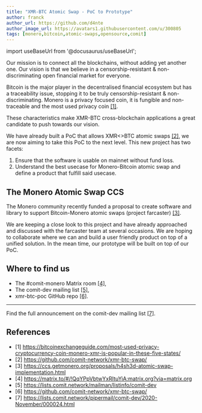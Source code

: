 ```yaml
---
title: "XMR-BTC Atomic Swap - PoC to Prototype"
author: franck
author_url: https://github.com/d4nte
author_image_url: https://avatars1.githubusercontent.com/u/300805
tags: [monero,bitcoin,atomic-swaps,opensource,comit]
---
```


import useBaseUrl from '@docusaurus/useBaseUrl';

Our mission is to connect all the blockchains, without adding yet another one.
Our vision is that we believe in a censorship-resistant & non-discriminating open financial market for everyone.

Bitcoin is the major player in the decentralised financial ecosystem but has a traceability issue,
stopping it to be truly censorship-resistant & non-discriminating.
Monero is a privacy focused coin, it is fungible and non-traceable and the most used privacy coin [[1]](https://bitcoinexchangeguide.com/most-used-privacy-cryptocurrency-coin-monero-xmr-is-popular-in-these-five-states/).

These characteristics make XMR-BTC cross-blockchain applications a great candidate to push towards our vision.

<!-- truncate -->

We have already built a PoC that allows XMR<>BTC atomic swaps [[2]](https://github.com/comit-network/xmr-btc-swap/), we are now aiming to take this PoC to the next level.
This new project has two facets:

1. Ensure that the software is usable on mainnet without fund loss.
2. Understand the best usecase for Monero-Bitcoin atomic swap and define a product that fulfill said usecase. 

## The Monero Atomic Swap CCS

The Monero community recently funded a proposal to create software and library to support Bitcoin-Monero atomic swaps (project farcaster) [[3]](https://ccs.getmonero.org/proposals/h4sh3d-atomic-swap-implementation.html).

We are keeping a close look to this project and have already approached and discussed with the farcaster team at several occasions.
We are hoping to collaborate where we can and build a user friendly product on top of a unified solution.
In the mean time, our prototype will be built on top of our PoC.

## Where to find us

- The #comit-monero Matrix room [[4]](https://matrix.to/#/!QqYPpVbtwYxRItuYiA:matrix.org?via=matrix.org),
- The comit-dev mailing list [[5]](https://lists.comit.network/mailman/listinfo/comit-dev),
- xmr-btc-poc GitHub repo [[6]](https://github.com/comit-network/xmr-btc-swap/).

--- 

Find the full announcement on the comit-dev mailing list [[7]](https://lists.comit.network/pipermail/comit-dev/2020-November/000024.html).


## References

- [1] https://bitcoinexchangeguide.com/most-used-privacy-cryptocurrency-coin-monero-xmr-is-popular-in-these-five-states/
- [2] https://github.com/comit-network/xmr-btc-swap/
- [3] https://ccs.getmonero.org/proposals/h4sh3d-atomic-swap-implementation.html
- [4] https://matrix.to/#/!QqYPpVbtwYxRItuYiA:matrix.org?via=matrix.org
- [5] https://lists.comit.network/mailman/listinfo/comit-dev
- [6] https://github.com/comit-network/xmr-btc-swap/
- [7] https://lists.comit.network/pipermail/comit-dev/2020-November/000024.html
